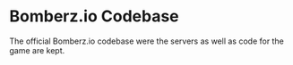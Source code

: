 # Bomberz.io Codebase

The official Bomberz.io codebase were the servers as well as code for the game are kept.